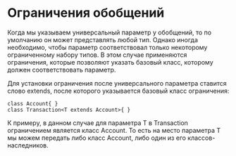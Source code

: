 # Ограничения обобщений
Когда мы указываем универсальный параметр у обобщений, то по умолчанию он может представлять любой тип. Однако иногда необходимо, чтобы параметр соответствовал только некоторому ограниченному набору типов. В этом случае применяются ограничения, которые позволяют указать базовый класс, которому должен соответствовать параметр.

Для установки ограничения после универсального параметра ставится слово extends, после которого указывается базовый класс ограничения:

	class Account{ }
	class Transaction<T extends Account>{ }

К примеру, в данном случае для параметра T в Transaction ограничением является класс Account. То есть на место параметра T мы можем передать либо класс Account, либо один из его классов-наследников.
